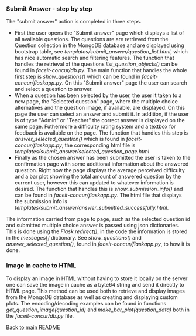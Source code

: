 ### Submit Answer - step by step
The "submit answer" action is completed in three steps.

- First the user opens the "Submit answer" page which displays a list of all available questions. The questions are are retrieved from the Question collection in the MongoDB database and are displayed using bootstrap table, see *templates/submit_answer/question_list.html*, which has nice automatic search and filtering features. The function that handles the retrieval of the questions *list_question_objects()* can be found in *faceit-concur/db.py*. The main function that handles the whole first step is *show_questions()* which can be found in *faceit-concur/flaskapp.py*. On this "Submit answer" page the user can search and select a question to answer.
- When a question has been selected by the user, the user it taken to a new page, the "Selected question" page, where the multiple choice alternatives and the question image, if available, are displayed. On this page the user can select an answer and submit it. In addition, if the user is of type "Admin" or "Teacher" the correct answer is displayed on the same page. Futhermore a difficulty rating system and a textbox for feedback is available on the page. The function that handles this step is *answer_selected_question()* which is found in *faceit-concur/flaskapp.py*, the corresponding html file is  *templates/submit_answer/selected_question_page.html*
- Finally as the chosen answer has been submitted the user is taken to the confirmation page with some additional information about the answered question. Right now the page displays the average perceived difficulty and a bar plot showing the total amount of answered question by the current user, however this can updated to whatever information is desired. The function that handles this is *show_submission_info()* and can be found in *faceit-concur/flaskapp.py*. The html file that displays the submission info is *templates/submit_answer/answer_submitted_successfully.html*.

The information carried from page to page, such as the selected question id and submitted multiple choice answer is passed using json dictionaries. This is done using the *Flask.redirect()*, in the code the information is stored in the *messages[]* dictionary. See *show_questions()* and *answer_selected_question()*, found in *faceit-concur/flaskapp.py*, to how it is done.

### Image in cache to HTML

To display an image in HTML without having to store it locally on the server one can save the image in cache as a byte64 string and send it directly to HTML page.
This method can be used both to retrieve and display images from the MongoDB database as well as creating and displaying custom plots. The encoding/decoding examples can be found in functions *get_question_image(question_id)* and *make_bar_plot(question_data)* both in the *faceit-concur/db.py* file.

[Back to main README](../)
